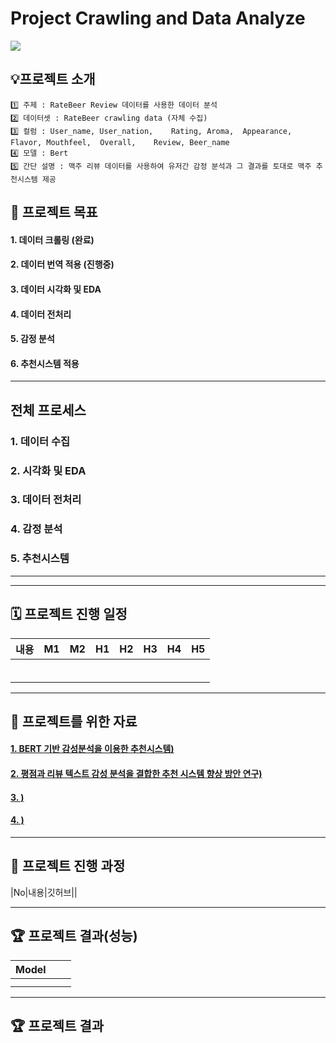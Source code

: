# Project Crawling and Data Analyze


<img src="https://img.shields.io/badge/Python-3776AB?style=for-the-badge&logo=Python&logoColor=white">

## 💡프로젝트 소개
```
1️⃣ 주제 : RateBeer Review 데이터를 사용한 데이터 분석
2️⃣ 데이터셋 : RateBeer crawling data (자체 수집)
3️⃣ 컬럼 : User_name,	User_nation,	Rating,	Aroma,	Appearance,	Flavor,	Mouthfeel,	Overall,	Review,	Beer_name
4️⃣ 모델 : Bert
5️⃣ 간단 설명 : 맥주 리뷰 데이터를 사용하여 유저간 감정 분석과 그 결과를 토대로 맥주 추천시스템 제공
```

## 🏅 프로젝트 목표
#### 1. 데이터 크롤링 (완료)
#### 2. 데이터 번역 적용 (진행중)
#### 3. 데이터 시각화 및 EDA
#### 4. 데이터 전처리
#### 5. 감정 분석
#### 6. 추천시스템 적용

---
## 전체 프로세스

### 1. 데이터 수집

### 2. 시각화 및 EDA

### 3. 데이터 전처리

### 4. 감정 분석

### 5. 추천시스템
---
 
---
## 🗓️ 프로젝트 진행 일정

|내용|M1|M2|H1|H2|H3|H4|H5|
|---|---|---|---|---|---|---|---|
|||||||||
|||||||||
|||||||||
|||||||||
|||||||||
|||||||||
---
## 🦄 프로젝트를 위한 자료
#### [1. BERT 기반 감성분석을 이용한 추천시스템)](http://koreascience.or.kr/article/JAKO202121061599466.page)
#### [2. 평점과 리뷰 텍스트 감성 분석을 결합한 추천 시스템 향상 방안 연구)](http://koreascience.or.kr/article/JAKO201913747259432.page)
#### [3. )]()
#### [4. )]()
---
## 📑 프로젝트 진행 과정
|No|내용|깃허브||


---
## 🏆 프로젝트 결과(성능)
|Model|||
|---|---|---|
||||
||||

---
## 🏆 프로젝트 결과
